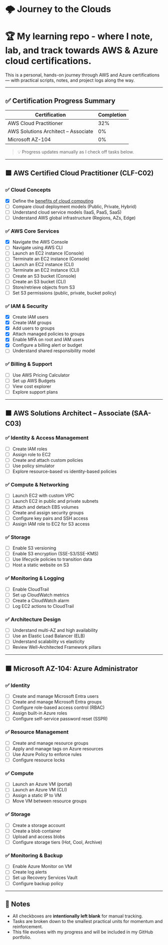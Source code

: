 # 🌩️ Journey to the Clouds

# 🏆 My learning repo - where I note, lab, and track towards AWS &amp; Azure cloud certifications. 

This is a personal, hands-on journey through AWS and Azure certifications — with practical scripts, notes, and project logs along the way.

---

## ✅ Certification Progress Summary

| Certification | Completion |
|---------------|------------|
| AWS Cloud Practitioner | 32% |
| AWS Solutions Architect – Associate | 0% |
| Microsoft AZ-104 | 0% |

> 💡 Progress updates manually as I check off tasks below.

---

## 🟦 AWS Certified Cloud Practitioner (CLF-C02)

### ✅ Cloud Concepts
- [X] Define the [benefits of cloud computing](https://github.com/jonriggert/journey-to-the-clouds/blob/3e2b3ee095315385aaf765d8221157878cbe54a2/AWS/CLF-C02%20Cloud%20Practitioner/Notes/benefits-of-cloud-computing.md)
- [ ] Compare cloud deployment models (Public, Private, Hybrid)
- [ ] Understand cloud service models (IaaS, PaaS, SaaS)
- [ ] Understand AWS global infrastructure (Regions, AZs, Edge)

### ✅ AWS Core Services
- [X] Navigate the AWS Console
- [ ] Navigate using AWS CLI
- [ ] Launch an EC2 instance (Console)
- [ ] Terminate an EC2 instance (Console)
- [ ] Launch an EC2 instance (CLI)
- [ ] Terminate an EC2 instance (CLI)
- [ ] Create an S3 bucket (Console)
- [ ] Create an S3 bucket (CLI)
- [ ] Store/retrieve objects from S3
- [ ] Set S3 permissions (public, private, bucket policy)

### ✅ IAM & Security
- [X] Create IAM users
- [X] Create IAM groups
- [X] Add users to groups
- [X] Attach managed policies to groups
- [X] Enable MFA on root and IAM users
- [X] Configure a billing alert or budget
- [ ] Understand shared responsibility model

### ✅ Billing & Support
- [ ] Use AWS Pricing Calculator
- [ ] Set up AWS Budgets
- [ ] View cost explorer
- [ ] Explore support plans

---

## 🟧 AWS Solutions Architect – Associate (SAA-C03)

### ✅ Identity & Access Management
- [ ] Create IAM roles
- [ ] Assign role to EC2
- [ ] Create and attach custom policies
- [ ] Use policy simulator
- [ ] Explore resource-based vs identity-based policies

### ✅ Compute & Networking
- [ ] Launch EC2 with custom VPC
- [ ] Launch EC2 in public and private subnets
- [ ] Attach and detach EBS volumes
- [ ] Create and assign security groups
- [ ] Configure key pairs and SSH access
- [ ] Assign IAM role to EC2 for S3 access

### ✅ Storage
- [ ] Enable S3 versioning
- [ ] Enable S3 encryption (SSE-S3/SSE-KMS)
- [ ] Use lifecycle policies to transition data
- [ ] Host a static website on S3

### ✅ Monitoring & Logging
- [ ] Enable CloudTrail
- [ ] Set up CloudWatch metrics
- [ ] Create a CloudWatch alarm
- [ ] Log EC2 actions to CloudTrail

### ✅ Architecture Design
- [ ] Understand multi-AZ and high availability
- [ ] Use an Elastic Load Balancer (ELB)
- [ ] Understand scalability vs elasticity
- [ ] Review Well-Architected Framework pillars

---

## 🟪 Microsoft AZ-104: Azure Administrator

### ✅ Identity
- [ ] Create and manage Microsoft Entra users
- [ ] Create and manage Microsoft Entra groups
- [ ] Configure role-based access control (RBAC)
- [ ] Assign built-in Azure roles
- [ ] Configure self-service password reset (SSPR)

### ✅ Resource Management
- [ ] Create and manage resource groups
- [ ] Apply and manage tags on Azure resources
- [ ] Use Azure Policy to enforce rules
- [ ] Configure resource locks

### ✅ Compute
- [ ] Launch an Azure VM (portal)
- [ ] Launch an Azure VM (CLI)
- [ ] Assign a static IP to VM
- [ ] Move VM between resource groups

### ✅ Storage
- [ ] Create a storage account
- [ ] Create a blob container
- [ ] Upload and access blobs
- [ ] Configure storage tiers (Hot, Cool, Archive)

### ✅ Monitoring & Backup
- [ ] Enable Azure Monitor on VM
- [ ] Create log alerts
- [ ] Set up Recovery Services Vault
- [ ] Configure backup policy

---

## 📌 Notes

- All checkboxes are **intentionally left blank** for manual tracking.
- Tasks are broken down to the smallest practical units for momentum and reinforcement.
- This file evolves with my progress and will be included in my GitHub portfolio.

